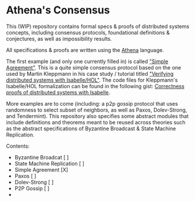 # Athena's Consensus


This (WIP) repository contains formal specs & proofs of distributed systems concepts, including consensus protocols, foundational definitions & conjectures, as well as impossibility results.

All specifications & proofs are written using the [Athena](https://github.com/AthenaFoundation/athena) language.

The first example (and only one currently filled in) is called ["Simple Agreement"](/simple-agreement/types.ath). This is a quite simple consensus protocol based on the one used by Martin Kleppmann in his case study / tutorial titled  ["Verifying distributed systems with Isabelle/HOL"](https://martin.kleppmann.com/2022/10/12/verifying-distributed-systems-isabelle.html). The code files for Kleppmann's Isabelle/HOL formalization can be found in the following gist: [Correctness proofs of distributed systems with Isabelle](https://gist.github.com/ept/b6872fc541a68a321a26198b53b3896b).

More examples are to come (including: a p2p gossip protocol that uses randomness to select subset of neighbors, as well as Paxos, Dolev-Strong, and Tendermint). This repository also specifies some abstract modules that include definitions and theorems meant to be reused across theories such as the abstract specifications of Byzantine Broadcast & State Machine Replication.

Contents:
- Byzantine Broadcat [ ]
- State Machine Replication [ ]
- Simple Agreement [X]
- Paxos [ ]
- Dolev-Strong [ ]
- P2P Gossip [ ]
- 